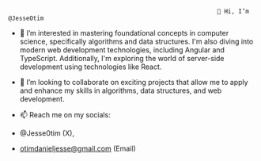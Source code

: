                                                                👋 Hi, I’m @JesseOtim


- 👀 I’m interested in mastering foundational concepts in computer science, specifically algorithms and data structures. I'm also diving into modern web development technologies, including Angular and TypeScript. Additionally, I'm exploring the world of server-side development using technologies like React.

- 💞️ I’m looking to collaborate on exciting projects that allow me to apply and enhance my skills in algorithms, data structures, and web development.
- 📫 Reach me on my socials:
-  @Jesse0tim (X),
-  otimdanieljesse@gmail.com (Email)

<!---
JesseOtim/JesseOtim is a ✨ special ✨ repository because its `README.md` (this file) appears on your GitHub profile.
You can click the Preview link to take a look at your changes.
--->
